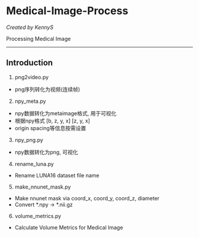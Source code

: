 # Medical-Image-Process

*Created by KennyS*

Processing Medical Image

---

## Introduction

1. png2video.py

- png序列转化为视频(连续帧)

2. npy_meta.py

- npy数据转化为metaimage格式, 用于可视化
- 根据npy格式 [b, z, y, x] [z, y, x]
- origin spacing等信息按需设置

3. npy_png.py

- npy数据转化为png, 可视化

4. rename_luna.py

- Rename LUNA16 dataset file name

5. make_nnunet_mask.py

- Make nnunet mask via coord_x, coord_y, coord_z, diameter
- Convert *.npy -> *.nii.gz

6. volume_metrics.py

- Calculate Volume Metrics for Medical Image
